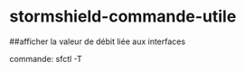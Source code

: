 # stormshield-commande-utile

##afficher la valeur de débit liée aux interfaces

commande: sfctl -T

